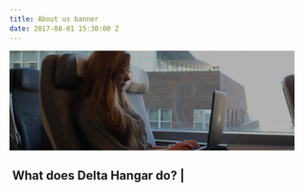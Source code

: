 ```yaml
---
title: About us banner
date: 2017-08-01 15:30:00 Z
---
```

<div id="home">
	<div class="site-slider">
				<img class="img-responsive about-bannerimgoveraide imageminwidth" src="/img/about_hero_desktop_1600.jpg">
                <div class="container">
                    <div class="row">
                        <div class="col-md-12">
                            <div class="slider-caption">
                                <h2><span id="textdecorator">&nbsp;What does Delta Hangar do? <span class="blinking-cursor">|</span></span></h2>
                            </div>
                        </div>
                    </div> 
                </div>
    </div> 
</div>